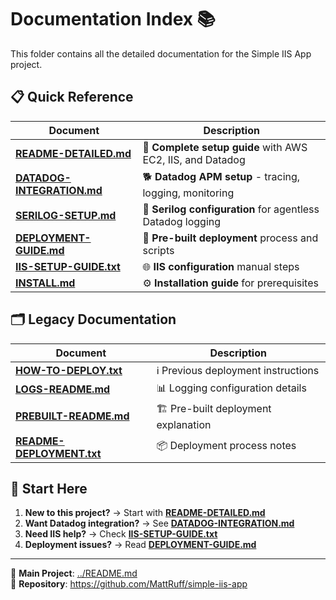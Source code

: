 # Documentation Index 📚

This folder contains all the detailed documentation for the Simple IIS App project.

## 📋 **Quick Reference**

| Document | Description |
|----------|-------------|
| **[README-DETAILED.md](README-DETAILED.md)** | 📖 **Complete setup guide** with AWS EC2, IIS, and Datadog |
| **[DATADOG-INTEGRATION.md](DATADOG-INTEGRATION.md)** | 🐕 **Datadog APM setup** - tracing, logging, monitoring |
| **[SERILOG-SETUP.md](SERILOG-SETUP.md)** | 📝 **Serilog configuration** for agentless Datadog logging |
| **[DEPLOYMENT-GUIDE.md](DEPLOYMENT-GUIDE.md)** | 🚀 **Pre-built deployment** process and scripts |
| **[IIS-SETUP-GUIDE.txt](IIS-SETUP-GUIDE.txt)** | 🌐 **IIS configuration** manual steps |
| **[INSTALL.md](INSTALL.md)** | ⚙️ **Installation guide** for prerequisites |

## 🗂️ **Legacy Documentation**

| Document | Description |
|----------|-------------|
| **[HOW-TO-DEPLOY.txt](HOW-TO-DEPLOY.txt)** | ℹ️ Previous deployment instructions |
| **[LOGS-README.md](LOGS-README.md)** | 📊 Logging configuration details |
| **[PREBUILT-README.md](PREBUILT-README.md)** | 🏗️ Pre-built deployment explanation |
| **[README-DEPLOYMENT.txt](README-DEPLOYMENT.txt)** | 📦 Deployment process notes |

## 🎯 **Start Here**

1. **New to this project?** → Start with **[README-DETAILED.md](README-DETAILED.md)**
2. **Want Datadog integration?** → See **[DATADOG-INTEGRATION.md](DATADOG-INTEGRATION.md)**
3. **Need IIS help?** → Check **[IIS-SETUP-GUIDE.txt](IIS-SETUP-GUIDE.txt)**
4. **Deployment issues?** → Read **[DEPLOYMENT-GUIDE.md](DEPLOYMENT-GUIDE.md)**

---

📁 **Main Project**: [../README.md](../README.md)  
🔗 **Repository**: https://github.com/MattRuff/simple-iis-app
